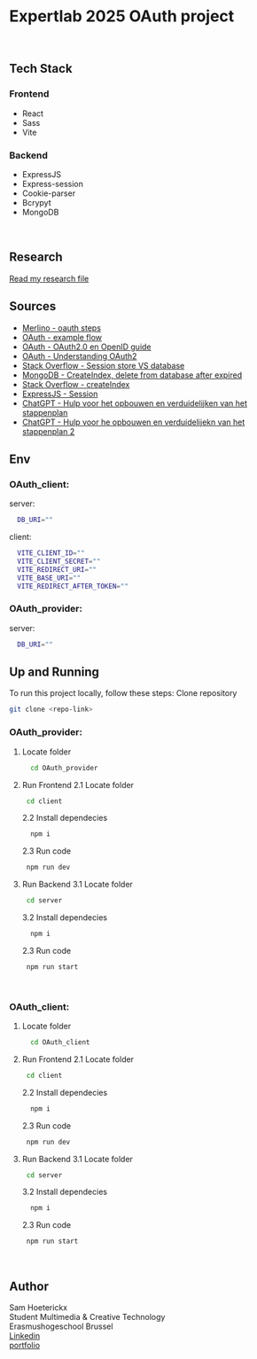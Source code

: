 # Expertlab 2025 OAuth project

<br>

## Tech Stack
### Frontend
- React
- Sass
- Vite

### Backend
- ExpressJS
- Express-session
- Cookie-parser
- Bcrypyt
- MongoDB
  
<br>

## Research
[Read my research file](./OAuth-research.md)


## Sources 
- [Merlino - oauth steps](https://merlino.agency/blog/step-by-step-how-to-implement-oauth2-server-in-expressjs?utm_source=chatgpt.com)
- [OAuth - example flow](https://www.oauth.com/oauth2-servers/server-side-apps/example-flow/?utm_source=chatgpt.com)
- [OAuth - OAuth2.0 en OpenID guide](https://auth0.com/resources/ebooks/oauth-openid-connect-professional-guide/thankyou)
- [OAuth - Understanding OAuth2](https://medium.com/google-cloud+understanding-oauth2-and-building-a-basic-authorization-server-of-your-own-a-beginners-guide-cf7451a16f66)
- [Stack Overflow - Session store VS database](https://stackoverflow.com/questions/33897276/what-is-the-difference-between-a-session-store-and-database)
- [MongoDB - CreateIndex, delete from database after expired ](https://www.mongodb.com/docs/php-library/current/reference/method/MongoDBCollection-createIndex/)
- [Stack Overflow - createIndex](https://stackoverflow.com/questions/49410628/delete-data-from-a-mongodb-collection-when-date-expires)
- [ExpressJS - Session](https://expressjs.com/en/resources/middleware/session.html)
- [ChatGPT - Hulp voor het opbouwen en verduidelijken van het stappenplan](https://chatgpt.com/share/68e37139-d970-8004-8e95-773fcebc693e)
- [ChatGPT - Hulp voor he opbouwen en verduidelijekn van het stappenplan 2](https://chatgpt.com/share/68e52953-8150-8004-9781-a482289e14f9)


## Env
### OAuth_client: <br>
  server:
  ```sh
    DB_URI=""
  ```
  client:
  ```sh
    VITE_CLIENT_ID=""
    VITE_CLIENT_SECRET=""
    VITE_REDIRECT_URI=""
    VITE_BASE_URI=""
    VITE_REDIRECT_AFTER_TOKEN=""
  ```
### OAuth_provider: <br>
  server:
  ```sh
    DB_URI=""
  ```

## Up and Running

To run this project locally, follow these steps:
Clone repository
  ```sh
  git clone <repo-link>
```
### OAuth_provider:
1. Locate folder
   ```sh
     cd OAuth_provider
   ```
2. Run Frontend
   2.1 Locate folder
   ```sh
    cd client
   ```
   2.2 Install dependecies
   ```sh
     npm i
   ```
   2.3 Run code
   ```sh
    npm run dev
   ```
3. Run Backend
   3.1 Locate folder
   ```sh
    cd server
   ```
   3.2 Install dependecies
   ```sh
     npm i
   ```
   2.3 Run code
   ```sh
    npm run start
   ```
<br>

### OAuth_client:
1. Locate folder
   ```sh
     cd OAuth_client
   ```
2. Run Frontend
   2.1 Locate folder
   ```sh
    cd client
   ```
   2.2 Install dependecies
   ```sh
     npm i
   ```
   2.3 Run code
   ```sh
    npm run dev
   ```
3. Run Backend
   3.1 Locate folder
   ```sh
    cd server
   ```
   3.2 Install dependecies
   ```sh
     npm i
   ```
   2.3 Run code
   ```sh
    npm run start
   ```

<br>


## Author
Sam Hoeterickx <br>
Student Multimedia & Creative Technology <br>
Erasmushogeschool Brussel <br>
[Linkedin](https://www.linkedin.com/in/sam-hoeterickx/) <br>
[portfolio](https://www.samhoeterickx.be)


